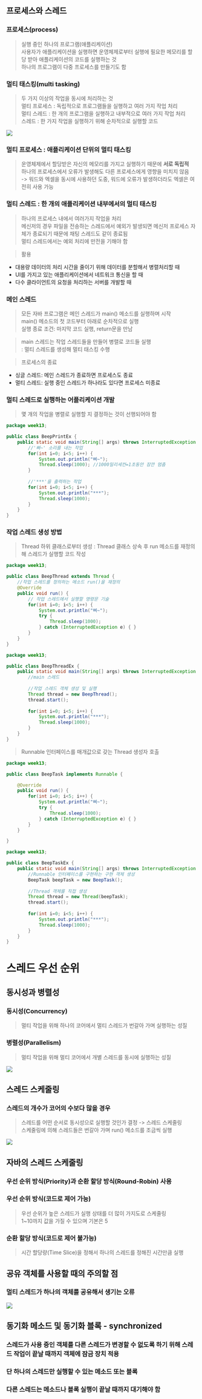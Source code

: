 ## 프로세스와 스레드
### 프로세스(process)
> 실행 중인 하나의 프로그램(애플리케이션)  
> 사용자가 애플리케이션을 실행하면 운영체제로부터 실행에 필요한 메모리를 할당 받아 애플리케이션의 코드를 실행하는 것  
> 하나의 프로그램이 다중 프로세스를 만들기도 함

### 멀티 태스킹(multi tasking)
> 두 가지 이상의 작업을 동시에 처리하는 것  
> 멀티 프로세스 : 독립적으로 프로그램들을 실행하고 여러 가지 작업 처리  
> 멀티 스레드 : 한 개의 프로그램을 실행하고 내부적으로 여러 가지 작업 처리  
> 스레드 : 한 가지 작업을 실행하기 위해 순차적으로 실행할 코드  
<img src="https://github.com/user-attachments/assets/4833e58a-e589-4fc1-8cb9-855c39f76ad9">

### 멀티 프로세스 : 애플리케이션 단위의 멀티 태스킹
> 운영체제에서 할당받은 자신의 메모리를 가지고 실행하기 때문에 **서로 독립적**  
> 하나의 프로세스에서 오류가 발생해도 다른 프로세스에게 영향을 미치지 않음  
> -> 워드와 엑셀을 동시에 사용하던 도중, 워드에 오류가 발생하더라도 엑셀은 여전히 사용 가능

### 멀티 스레드 : 한 개의 애플리케이션 내부에서의 멀티 태스킹
> 하나의 프로세스 내에서 여러가지 작업을 처리  
> 메신저의 경우 파일을 전송하는 스레드에서 예외가 발생되면 메신저 프로세스 자체가 종료되기 때문에 채팅 스레드도 같이 종료됨  
> 멀티 스레드에서는 예외 처리에 만전을 기해야 함

> 활용  
- 대용량 데이터의 처리 시간을 줄이기 위해 데이터를 분할해서 병렬처리할 때  
- UI를 가지고 있는 애플리케이션에서 네트워크 통신을 할 때  
- 다수 클라이언트의 요청을 처리하는 서버를 개발할 때

### 메인 스레드
> 모든 자바 프로그램은 메인 스레드가 main() 메소드를 실행하며 시작  
> main() 메소드의 첫 코드부터 아래로 순차적으로 실행  
> 실행 종료 조건: 마지막 코드 실행,  return문을 만남
  
> main 스레드는 작업 스레드들을 만들어 병렬로 코드들 실행  
> : 멀티 스레드를 생성해 멀티 태스킹 수행

> 프로세스의 종료   
- 싱글 스레드: 메인 스레드가 종료하면 프로세스도 종료  
- 멀티 스레드: 실행 중인 스레드가 하나라도 있다면 프로세스 미종료  

### 멀티 스레드로 실행하는 어플리케이션 개발
> 몇 개의 작업을 병렬로 실행할 지 결정하는 것이 선행되어야 함
```java
package week13;

public class BeepPrintEx {
	public static void main(String[] args) throws InterruptedException {
		//'삐~' 소리를 내는 작업
		for(int i=0; i<5; i++) {
			System.out.println("삐~");
			Thread.sleep(1000); //1000밀리세컨=1초동안 잠깐 멈춤
		}
		
		//'***'을 출력하는 작업
		for(int i=0; i<5; i++) {
			System.out.println("***");
			Thread.sleep(1000);
		}
	}
}
```

### 작업 스레드 생성 방법
> Thread 하위 클래스로부터 생성 : Thread 클래스 상속 후 run 메소드를 재정의해 스레드가 실행할 코드 작성
```java
package week13;

public class BeepThread extends Thread {
	//작업 스레드를 정의하는 메소드 run()을 재정의
	@Override
	public void run() {
		// 작업 스레드에서 실행할 명령문 기술
		for(int i=0; i<5; i++) {
			System.out.println("삐~");
			try {
				Thread.sleep(1000);
			} catch (InterruptedException e) { }
		}
	}
}
```
```java
package week13;

public class BeepThreadEx {
	public static void main(String[] args) throws InterruptedException {
		//main 스레드
		
		//작업 스레드 객체 생성 및 실행
		Thread thread = new BeepThread();
		thread.start();
		
		for(int i=0; i<5; i++) {
			System.out.println("***");
			Thread.sleep(1000);
		}
	}
}
```
> Runnable 인터페이스를 매개값으로 갖는 Thread 생성자 호출
```java
package week13;

public class BeepTask implements Runnable {

	@Override
	public void run() {
		for(int i=0; i<5; i++) {
			System.out.println("삐~");
			try {
				Thread.sleep(1000);
			} catch (InterruptedException e) { }
		}
	}

}
```
```java
package week13;

public class BeepTaskEx {
	public static void main(String[] args) throws InterruptedException {
		//Runnable 인터페이스를 구현하는 구현 객체 생성
		BeepTask beepTask = new BeepTask();
		
		//Thread 객체를 직접 생성
		Thread thread = new Thread(beepTask);
		thread.start();
		
		for(int i=0; i<5; i++) {
			System.out.println("***");
			Thread.sleep(1000);
		}
	}
}
```

# 스레드 우선 순위
## 동시성과 병렬성
### 동시성(Concurrency)
> 멀티 작업을 위해 하나의 코어에서 멀티 스레드가 번갈아 가며 실행하는 성질
### 병렬성(Parallelism)
> 멀티 작업을 위해 멀티 코어에서 개별 스레드를 동시에 실행하는 성질
<img src="https://github.com/user-attachments/assets/f1fbf660-b874-406c-bb6b-866b8ff4f7f6">

## 스레드 스케줄링
### 스레드의 개수가 코어의 수보다 많을 경우
> 스레드를 어떤 순서로 동시성으로 실행할 것인가 결정 -> 스레드 스케줄링  
> 스케줄링에 의해 스레드들은 번갈아 가며 run() 메소드를 조금씩 실행
<img src="https://github.com/user-attachments/assets/7560a8e1-2b63-47dd-9fed-4fa2f89aa672">

## 자바의 스레드 스케줄링
### 우선 순위 방식(Priority)과 순환 할당 방식(Round-Robin) 사용
### 우선 순위 방식(코드로 제어 가능)
> 우선 순위가 높은 스레드가 실행 상태를 더 많이 가지도로 스케줄링  
> 1~10까지 값을 가질 수 있으며 기본은 5

### 순환 할당 방식(코드로 제어 불가능)
> 시간 할당량(Time Slice)을 정해서 하나의 스레드를 정해진 시간만큼 실행

## 공유 객체를 사용할 때의 주의할 점
### 멀티 스레드가 하나의 객체를 공유해서 생기는 오류
<img src="https://github.com/user-attachments/assets/1f315941-b4cd-4ad0-8b37-ffaffe5519f4">

## 동기화 메소드 및 동기화 블록 - synchronized
### 스레드가 사용 중인 객체를 다른 스레드가 변경할 수 없도록 하기 위해 스레드 작업이 끝날 때까지 객체에 잠금 장치 적용
### 단 하나의 스레드만 실행할 수 있는 메소드 또는 블록
### 다른 스레드는 메소드나 블록 실행이 끝날 때까지 대기해야 함
